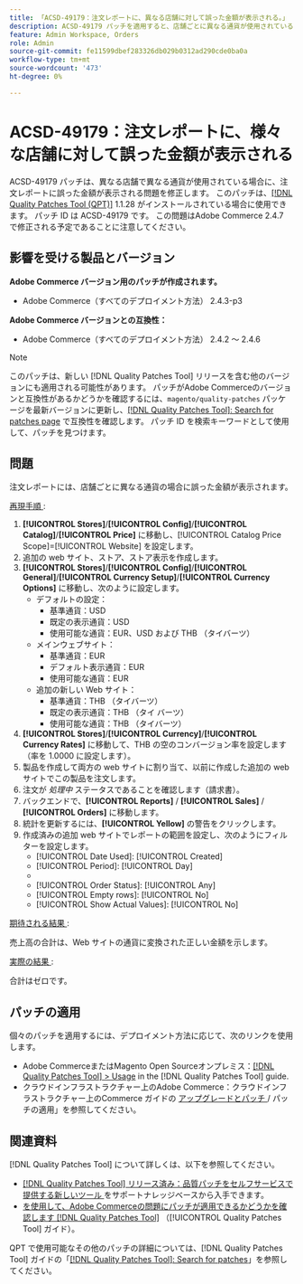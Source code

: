 ```yaml
---
title: 「ACSD-49179：注文レポートに、異なる店舗に対して誤った金額が表示される。」
description: ACSD-49179 パッチを適用すると、店舗ごとに異なる通貨が使用されている場合に注文レポートに誤った金額が表示されるAdobe Commerceの問題を修正できます。
feature: Admin Workspace, Orders
role: Admin
source-git-commit: fe11599dbef283326db029b0312ad290cde0ba0a
workflow-type: tm+mt
source-wordcount: '473'
ht-degree: 0%

---
```


# ACSD-49179：注文レポートに、様々な店舗に対して誤った金額が表示される

ACSD-49179 パッチは、異なる店舗で異なる通貨が使用されている場合に、注文レポートに誤った金額が表示される問題を修正します。 このパッチは、[[!DNL Quality Patches Tool (QPT)]](https://experienceleague.adobe.com/ja/docs/commerce-knowledge-base/kb/announcements/commerce-announcements/magento-quality-patches-released-new-tool-to-self-serve-quality-patches) 1.1.28 がインストールされている場合に使用できます。 パッチ ID は ACSD-49179 です。 この問題はAdobe Commerce 2.4.7 で修正される予定であることに注意してください。

## 影響を受ける製品とバージョン

**Adobe Commerce バージョン用のパッチが作成されます。**

* Adobe Commerce（すべてのデプロイメント方法） 2.4.3-p3

**Adobe Commerce バージョンとの互換性：**

* Adobe Commerce（すべてのデプロイメント方法） 2.4.2 ～ 2.4.6

>[!NOTE]
>
>このパッチは、新しい [!DNL Quality Patches Tool] リリースを含む他のバージョンにも適用される可能性があります。 パッチがAdobe Commerceのバージョンと互換性があるかどうかを確認するには、`magento/quality-patches` パッケージを最新バージョンに更新し、[[!DNL Quality Patches Tool]: Search for patches page](https://experienceleague.adobe.com/tools/commerce-quality-patches/index.html?lang=ja) で互換性を確認します。 パッチ ID を検索キーワードとして使用して、パッチを見つけます。

## 問題

注文レポートには、店舗ごとに異なる通貨の場合に誤った金額が表示されます。

<u> 再現手順 </u>:

1. **[!UICONTROL Stores]**/**[!UICONTROL Config]**/**[!UICONTROL Catalog]**/**[!UICONTROL Price]** に移動し、[!UICONTROL Catalog Price Scope]=[!UICONTROL Website] を設定します。
1. 追加の web サイト、ストア、ストア表示を作成します。
1. **[!UICONTROL Stores]**/**[!UICONTROL Config]**/**[!UICONTROL General]**/**[!UICONTROL Currency Setup]**/**[!UICONTROL Currency Options]** に移動し、次のように設定します。
   * デフォルトの設定：
      * 基準通貨：USD
      * 既定の表示通貨：USD
      * 使用可能な通貨：EUR、USD および THB （タイバーツ）
   * メインウェブサイト：
      * 基準通貨：EUR
      * デフォルト表示通貨：EUR
      * 使用可能な通貨：EUR
   * 追加の新しい Web サイト：
      * 基準通貨：THB （タイバーツ）
      * 既定の表示通貨：THB （タイ バーツ）
      * 使用可能な通貨：THB （タイバーツ）
1. **[!UICONTROL Stores]**/**[!UICONTROL Currency]**/**[!UICONTROL Currency Rates]** に移動して、THB の空のコンバージョン率を設定します（率を 1.0000 に設定します）。
1. 製品を作成して両方の web サイトに割り当て、以前に作成した追加の web サイトでこの製品を注文します。
1. 注文が *処理中* ステータスであることを確認します（請求書）。
1. バックエンドで、**[!UICONTROL Reports]** / **[!UICONTROL Sales]** / **[!UICONTROL Orders]** に移動します。
1. 統計を更新するには、**[!UICONTROL Yellow]** の警告をクリックします。
1. 作成済みの追加 web サイトでレポートの範囲を設定し、次のようにフィルターを設定します。
   * [!UICONTROL Date Used]: [!UICONTROL Created]
   * [!UICONTROL Period]: [!UICONTROL Day]
   * [!UICONTROL From and To]: テスト注文を行った同じ日
   * [!UICONTROL Order Status]: [!UICONTROL Any]
   * [!UICONTROL Empty rows]: [!UICONTROL No]
   * [!UICONTROL Show Actual Values]: [!UICONTROL No]

<u> 期待される結果 </u>:

売上高の合計は、Web サイトの通貨に変換された正しい金額を示します。

<u> 実際の結果 </u>:

合計はゼロです。

## パッチの適用

個々のパッチを適用するには、デプロイメント方法に応じて、次のリンクを使用します。

* Adobe CommerceまたはMagento Open Sourceオンプレミス：[[!DNL Quality Patches Tool] > Usage](/help/tools/quality-patches-tool/usage.md) in the [!DNL Quality Patches Tool] guide.
* クラウドインフラストラクチャー上のAdobe Commerce：クラウドインフラストラクチャー上のCommerce ガイドの [ アップグレードとパッチ ](https://experienceleague.adobe.com/docs/commerce-cloud-service/user-guide/develop/upgrade/apply-patches.html?lang=ja)/ パッチの適用」を参照してください。

## 関連資料

[!DNL Quality Patches Tool] について詳しくは、以下を参照してください。

* [[!DNL Quality Patches Tool]  リリース済み：品質パッチをセルフサービスで提供する新しいツール ](https://experienceleague.adobe.com/ja/docs/commerce-knowledge-base/kb/announcements/commerce-announcements/magento-quality-patches-released-new-tool-to-self-serve-quality-patches) をサポートナレッジベースから入手できます。
* [ を使用して、Adobe Commerceの問題にパッチが適用できるかどうかを確認します  [!DNL Quality Patches Tool]](/help/tools/quality-patches-tool/patches-available-in-qpt/check-patch-for-magento-issue-with-magento-quality-patches.md) （[!UICONTROL Quality Patches Tool] ガイド）。


QPT で使用可能なその他のパッチの詳細については、[!DNL Quality Patches Tool] ガイドの「[[!DNL Quality Patches Tool]: Search for patches](https://experienceleague.adobe.com/tools/commerce-quality-patches/index.html?lang=ja)」を参照してください。
